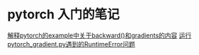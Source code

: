 # pytorch 入门的笔记


[解释pytorch的example中关于backward()和gradients的内容](https://stackoverflow.com/questions/43451125/pytorch-what-are-the-gradient-arguments)
[运行pytorch_gradient.py遇到的RuntimeError问题](https://discuss.pytorch.org/t/runtimeerror-trying-to-backward-through-the-graph-a-second-time-but-the-buffers-have-already-been-freed-specify-retain-graph-true-when-calling-backward-the-first-time/6795)


